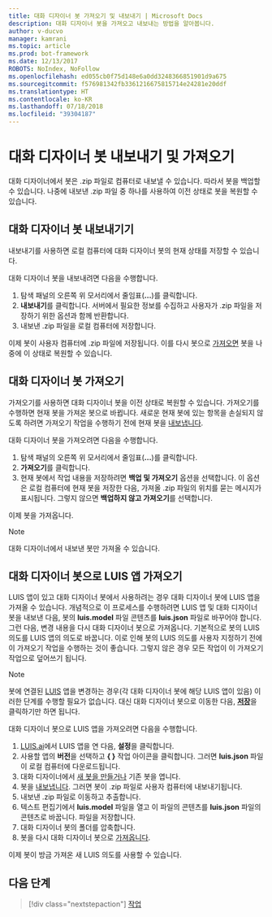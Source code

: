 ```yaml
---
title: 대화 디자이너 봇 가져오기 및 내보내기 | Microsoft Docs
description: 대화 디자이너 봇을 가져오고 내보내는 방법을 알아봅니다.
author: v-ducvo
manager: kamrani
ms.topic: article
ms.prod: bot-framework
ms.date: 12/13/2017
ROBOTS: NoIndex, NoFollow
ms.openlocfilehash: ed055cb0f75d148e6a0dd3248366851901d9a675
ms.sourcegitcommit: f576981342fb3361216675815714e24281e20ddf
ms.translationtype: HT
ms.contentlocale: ko-KR
ms.lasthandoff: 07/18/2018
ms.locfileid: "39304187"
---
```

# <a name="export-and-import-a-conversation-designer-bot"></a>대화 디자이너 봇 내보내기 및 가져오기

대화 디자이너에서 봇은 .zip 파일로 컴퓨터로 내보낼 수 있습니다. 따라서 봇을 백업할 수 있습니다. 나중에 내보낸 .zip 파일 중 하나를 사용하여 이전 상태로 봇을 복원할 수 있습니다. 

## <a name="export-a-conversation-designer-bot"></a>대화 디자이너 봇 내보내기기

내보내기를 사용하면 로컬 컴퓨터에 대화 디자이너 봇의 현재 상태를 저장할 수 있습니다. 

대화 디자이너 봇을 내보내려면 다음을 수행합니다.
1. 탐색 패널의 오른쪽 위 모서리에서 줄임표(**...**)를 클릭합니다.
2. **내보내기**를 클릭합니다. 서버에서 필요한 정보를 수집하고 사용자가 .zip 파일을 저장하기 위한 옵션과 함께 반환합니다.
3. 내보낸 .zip 파일을 로컬 컴퓨터에 저장합니다.

이제 봇이 사용자 컴퓨터에 .zip 파일에 저장됩니다. 이를 다시 봇으로 [가져오면](#import-a-conversation-designer-bot) 봇을 나중에 이 상태로 복원할 수 있습니다.

## <a name="import-a-conversation-designer-bot"></a>대화 디자이너 봇 가져오기

가져오기를 사용하면 대화 디자이너 봇을 이전 상태로 복원할 수 있습니다. 가져오기를 수행하면 현재 봇을 가져온 봇으로 바뀝니다. 새로운 현재 봇에 있는 항목을 손실되지 않도록 하려면 가져오기 작업을 수행하기 전에 현재 봇을 [내보냅니다](#export-a-conversation-designer-bot).

대화 디자이너 봇을 가져오려면 다음을 수행합니다.
1. 탐색 패널의 오른쪽 위 모서리에서 줄임표(**...**)를 클릭합니다.
2. **가져오기**를 클릭합니다. 
3. 현재 봇에서 작업 내용을 저장하려면 **백업 및 가져오기** 옵션을 선택합니다. 이 옵션은 로컬 컴퓨터에 현재 봇을 저장한 다음, 가져올 .zip 파일의 위치를 묻는 메시지가 표시됩니다. 그렇지 않으면 **백업하지 않고 가져오기**를 선택합니다.

이제 봇을 가져옵니다.

> [!NOTE]
> 대화 디자이너에서 내보낸 봇만 가져올 수 있습니다.

## <a name="import-a-luis-app-into-a-conversation-designer-bot"></a>대화 디자이너 봇으로 LUIS 앱 가져오기

LUIS 앱이 있고 대화 디자이너 봇에서 사용하려는 경우 대화 디자이너 봇에 LUIS 앱을 가져올 수 있습니다. 개념적으로 이 프로세스를 수행하려면 LUIS 앱 및 대화 디자이너 봇을 내보낸 다음, 봇의 **luis.model** 파일 콘텐츠를 **luis.json** 파일로 바꾸어야 합니다. 그런 다음, 변경 내용을 다시 대화 디자이너 봇으로 가져옵니다. 기본적으로 봇의 LUIS 의도를 LUIS 앱의 의도로 바꿉니다. 이로 인해 봇의 LUIS 의도를 사용자 지정하기 전에 이 가져오기 작업을 수행하는 것이 좋습니다. 그렇지 않은 경우 모든 작업이 이 가져오기 작업으로 덮어쓰기 됩니다.

> [!NOTE]
> 봇에 연결된 [LUIS](https://luis.ai) 앱을 변경하는 경우(각 대화 디자이너 봇에 해당 LUIS 앱이 있음) 이러한 단계를 수행할 필요가 없습니다. 대신 대화 디자이너 봇으로 이동한 다음, [**저장**](conversation-designer-save-bot.md)을 클릭하기만 하면 됩니다.

대화 디자이너 봇으로 LUIS 앱을 가져오려면 다음을 수행합니다.

1. [LUIS.ai](https://luis.ai)에서 LUIS 앱을 연 다음, **설정**을 클릭합니다.
2. 사용할 앱의 **버전**을 선택하고 **{ }** 작업 아이콘을 클릭합니다. 그러면 **luis.json** 파일이 로컬 컴퓨터에 다운로드됩니다. 
3. 대화 디자이너에서 [새 봇을 만들거나](conversation-designer-create-bot.md#create-a-conversation-designer-bot) 기존 봇을 엽니다.
4. 봇을 [내보냅니다](#export-a-conversation-designer-bot). 그러면 봇이 .zip 파일로 사용자 컴퓨터에 내보내기됩니다.
5. 내보낸 .zip 파일로 이동하고 추출합니다.
6. 텍스트 편집기에서 **luis.model** 파일을 열고 이 파일의 콘텐츠를 **luis.json** 파일의 콘텐츠로 바꿉니다. 파일을 저장합니다.
7. 대화 디자이너 봇의 폴더를 압축합니다.
8. 봇을 다시 대화 디자이너 봇으로 [가져옵니다](#import-a-conversation-designer-bot).

이제 봇이 방금 가져온 새 LUIS 의도를 사용할 수 있습니다.

## <a name="next-step"></a>다음 단계
> [!div class="nextstepaction"]
> [작업](conversation-designer-tasks.md)

